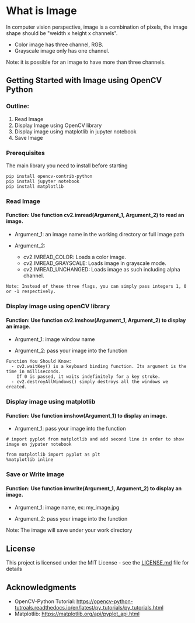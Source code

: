 # What is Image

In computer vision perspective, image is a combination of pixels, the image shape should be "weidth x height x channels".
- Color image has three channel, RGB.
- Grayscale image only has one channel.

Note: it is possible for an image to have more than three channels.

## Getting Started with Image using OpenCV Python

### Outline:
1. Read Image
2. Display Image using OpenCV library
3. Display image using matplotlib in jupyter notebook
4. Save Image

### Prerequisites

The main library you need to install before starting

```
pip install opencv-contrib-python
pip install jupyter notebook
pip install matplotlib
```

### Read Image

#### Function: Use function cv2.imread(Argument_1, Argument_2) to read an image. 

- Argument_1: an image name in the working directory or full image path           

- Argument_2:
  - cv2.IMREAD_COLOR:      Loads a color image.
  - cv2.IMREAD_GRAYSCALE:  Loads image in grayscale mode. 
  - cv2.IMREAD_UNCHANGED:  Loads image as such including alpha channel.

```
Note: Instead of these three flags, you can simply pass integers 1, 0 or -1 respectively.
```

### Display image using openCV library

#### Function: Use function cv2.imshow(Argument_1, Argument_2) to display an image.

- Argument_1: image window name

- Argument_2: pass your image into the function

```
Function You Should Know: 
  - cv2.waitKey() is a keyboard binding function. Its argument is the time in milliseconds. 
    If 0 is passed, it waits indefinitely for a key stroke.
  - cv2.destroyAllWindows() simply destroys all the windows we created.
```

### Display image using matplotlib

#### Function: Use function imshow(Argument_1) to display an image.
- Argument_1: pass your image into the function

```
# import pyplot from matplotlib and add second line in order to show image on jyputer notebook

from matplotlib import pyplot as plt
%matplotlib inline 
```

### Save or Write image

#### Function: Use function imwrite(Argument_1, Argument_2) to display an image.

- Argument_1: image name, ex: my_image.jpg

- Argument_2: pass your image into the function

Note: The image will save under your work directory

## License

This project is licensed under the MIT License - see the [LICENSE.md](LICENSE.md) file for details

## Acknowledgments

* OpenCV-Python Tutorial: https://opencv-python-tutroals.readthedocs.io/en/latest/py_tutorials/py_tutorials.html
* Matplotlib: https://matplotlib.org/api/pyplot_api.html

